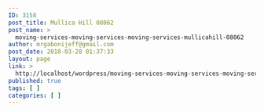 ```yaml
---
ID: 3158
post_title: Mullica Hill 08062
post_name: >
  moving-services-moving-services-moving-services-mullicahill-08062
author: mrgabonijeff@gmail.com
post_date: 2018-03-28 01:37:33
layout: page
link: >
  http://localhost/wordpress/moving-services-moving-services-moving-services-mullicahill-08062/
published: true
tags: [ ]
categories: [ ]
---
```

